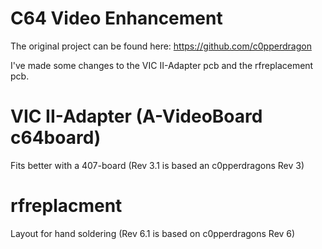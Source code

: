 # C64 Video Enhancement

The original project can be found here:
https://github.com/c0pperdragon

I've made some changes to the VIC II-Adapter pcb and the rfreplacement pcb.

# VIC II-Adapter (A-VideoBoard c64board)
Fits better with a 407-board (Rev 3.1 is based an c0pperdragons Rev 3)

# rfreplacment
Layout for hand soldering (Rev 6.1 is based on c0pperdragons Rev 6)

